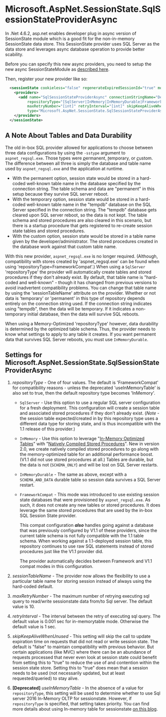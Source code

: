 # Microsoft.AspNet.SessionState.SqlSessionStateProviderAsync
In .Net 4.6.2, asp.net enables developer plug in async version of SessionState module which is a good fit for the non-in-memory SessionState data store. This SessionState provider uses SQL Server as the data store and leverages async database operation to provide better scability.

Before you can specify this new async providers, you need to setup the new async SessionStateModule as [described here](https://github.com/aspnet/AspNetSessionState/blob/main/docs/SessionStateModule.md).

Then, register your new provider like so:
```xml
  <sessionState cookieless="false" regenerateExpiredSessionId="true" mode="Custom" customProvider="SqlSessionStateProviderAsync">
    <providers>
      <add name="SqlSessionStateProviderAsync" connectionStringName="DefaultConnection" sessionTableName="[string]"
          repositoryType="[SqlServer|InMemory|InMemoryDurable|FrameworkCompat]"
          maxRetryNumber="[int]" retryInterval="[int]" skipKeepAliveWhenUnused="false"
          type="Microsoft.AspNet.SessionState.SqlSessionStateProviderAsync, Microsoft.AspNet.SessionState.SqlSessionStateProviderAsync, Version=2.0.0.0, Culture=neutral, PublicKeyToken=31bf3856ad364e35"/>
    </providers>
  </sessionState>
```

## A Note About Tables and Data Durability
The old in-box SQL provider allowed for applications to choose between three data configurations by using the `-sstype` argument to `aspnet_regsql.exe`. Those types were <u>*p*</u>ermanent, <u>*t*</u>emporary, or <u>*c*</u>ustom. The difference between all three is simply the database and table name used by `aspnet_regsql.exe` and the application at runtime.
 * With the permanent option, session state would be stored in a hard-coded well-known table name in the database specified by the connection string. The table schema and data are "permanent" in this setup because they survive SQL server reboot.
 * With the temporary option, session state would be stored in a hard-coded well-known table name in the "tempdb" database on the SQL Server specified in the connection string. The "tempdb" database gets cleared upon SQL server reboot, so the data is not kept. The table schema and stored procedures are also cleared in this scenario, but there is a startup procedure that gets registered to re-create session state tables and stored procedures.
 * With the custom option, session state would be stored in a table name given by the developer/administrator. The stored procedures created in the database work against that custom table name.

 With this new provider, `aspnet_regsql.exe` is no longer required. (Although, compatibility with stores created by 'aspnet_regsql.exe' can be found when using 'repositoryType=FrameworkCompat'.) When using a `SqlServer` 'repositoryType' the provider will automatically create tables and stored procedures if they don't already exist. By default, that table name is "hard-coded and well-known" - though it has changed from previous versions to avoid inadvertent compatibility problems. You can change that table name by using the 'sessionTableName' attribute on the provider. Whether or not data is 'temporary' or 'permanent' in this type of repository depends entirely on the connection string used. If the connection string indicates using "tempdb", then the data will be temporary. If it indicates a non-temporary initial database, then the data will survive SQL reboots.

 When using a Memory-Optimized 'repositoryType' however, data durability is determined by the optimized table schema. Thus, the provider needs to know what settings to apply to any table it creates. If you want permanent data that survives SQL Server reboots, you must use `InMemoryDurable`.

## Settings for Microsoft.AspNet.SessionState.SqlSessionStateProviderAsync
1. *repositoryType* - One of four values. The default is 'FrameworkCompat' for compatibility reasons - unless the deprecated 'useInMemoryTable' is also set to true, then the default repository type becomes 'InMemory'.
    * `SqlServer` - Use this option to use a regular SQL server configuration for a fresh deployment. This configuration will create a session table and associated stored procedures if they don't already exist. (*Note* - the session table expected/created in by this repository type uses a different data type for storing state, and is thus incompatible with the 1.1 release of this provider.)
    * `InMemory` - Use this option to leverage "[In-Memory Optimized Tables](https://learn.microsoft.com/en-us/sql/relational-databases/in-memory-oltp/introduction-to-memory-optimized-tables?view=sql-server-ver16)" with "[Natively Compiled Stored Procedures](https://learn.microsoft.com/en-us/sql/relational-databases/in-memory-oltp/a-guide-to-query-processing-for-memory-optimized-tables?view=sql-server-ver16)". New in version 2.0, we create natively compiled stored procedures to go along with the memory-optimized table for an additional performance boost. (V1.1 did not use stored procedures at all.) Tables are durable, but the data is not (`SCHEMA_ONLY`) and will be lost on SQL Server restarts.
    * `InMemoryDurable` - The same as above, except with a `SCHEMA_AND_DATA` durable table so session data survives a SQL Server restart.
    * `FrameworkCompat` - This mode was introduced to use existing session state databases that were provisioned by `aspnet_regsql.exe`. As such, it does not create any new tables or stored procedures. It does leverage the same stored procedures that are used by the in-box SQL Session State provider.
    
      This compat configuration ***also*** handles going against a database that was previously configured by V1.1 of these providers, since the current table schema is not fully compatible with the 1.1 table schema. When working against a 1.1-deployed session table, this repository continues to use raw SQL statements instead of stored procedures just like the V1.1 provider did.
      
      The provider automatically decides between Framework and V1.1 compat modes in this configuration.

2. *sessionTableName* - The provider now allows the flexibility to use a particular table name for storing session instead of always using the hard-coded default.

3. *maxRetryNumber* - The maximum number of retrying executing sql query to read/write sessionstate data from/to Sql server. The default value is 10.

4. *retryInterval* - The interval between the retry of executing sql query. The default value is 0.001 sec for in-memorytable mode. Otherwise the default value is 1 sec.

5. *skipKeepAliveWhenUnused* - This setting will skip the call to update expiration time on requests that did not read or write session state. The default is "false" to maintain compatibility with previous behavior. But certain applications (like MVC) where there can be an abundance of requests processed that never even look at session state could benefit from setting this to "true" to reduce the use of and contention within the session state store. Setting this to "true" does mean that a session needs to be used (not necessarily updated, but at least requested/queried) to stay alive.

6. **[Deprecated]** *useInMemoryTable* - In the absence of a value for `repositoryType`, this setting will be used to determine whether to use Sql server 2016 In-Memory OLTP for sessionstate. However, if `repositoryType` is specified, that setting takes priority. You can find more details about using In-memory table for sessionstate [on this blog](https://blogs.msdn.microsoft.com/sqlcat/2016/10/26/how-bwin-is-using-sql-server-2016-in-memory-oltp-to-achieve-unprecedented-performance-and-scale/).
